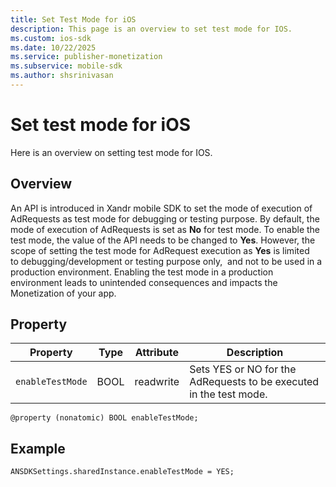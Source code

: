 ```yaml
---
title: Set Test Mode for iOS
description: This page is an overview to set test mode for IOS.
ms.custom: ios-sdk 
ms.date: 10/22/2025
ms.service: publisher-monetization
ms.subservice: mobile-sdk
ms.author: shsrinivasan
---
```



# Set test mode for iOS

Here is an overview on setting test mode for IOS.

## Overview

An API is introduced in Xandr mobile SDK to set the mode of execution of AdRequests as test mode for debugging or testing purpose. By default, the mode of execution of AdRequests is set as **No** for test mode. To enable the test mode, the value of the API needs to be changed to **Yes**. However, the scope of setting the test mode for AdRequest execution as **Yes** is limited to debugging/development or testing purpose only,  and not to be used in a production environment. Enabling the test mode in a production environment leads to unintended consequences and impacts the Monetization of your app.

## Property

| Property | Type | Attribute | Description |
|--|--|--|--|
| `enableTestMode` | BOOL | readwrite | Sets YES or NO for the AdRequests to be executed in the test mode. |

``` 
@property (nonatomic) BOOL enableTestMode;
```

## Example

``` 
ANSDKSettings.sharedInstance.enableTestMode = YES;
```
